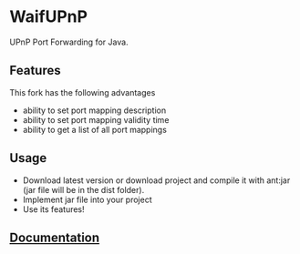 # WaifUPnP 

UPnP Port Forwarding for Java.

## Features

This fork has the following advantages
- ability to set port mapping description
- ability to set port mapping validity time
- ability to get a list of all port mappings

## Usage

- Download latest version or download project and compile it with ant:jar (jar file will be in the dist folder).
- Implement jar file into your project
- Use its features!

## [Documentation](doc.md)